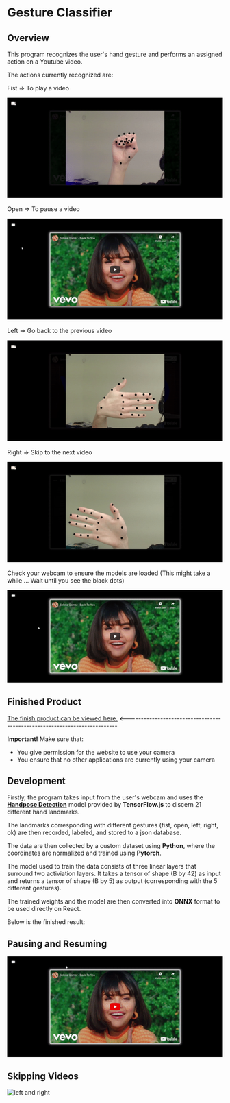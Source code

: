 Gesture Classifier
==================
## Overview

This program recognizes the user's hand gesture and performs an assigned action on a Youtube video.

The actions currently recognized are:

Fist => To play a video

![fist](https://github.com/Tom2096/Gestures-YT-Scripts/blob/main/Imgs/fist.gif)

Open => To pause a video

![open](https://github.com/Tom2096/Gestures-YT-Scripts/blob/main/Imgs/open.gif)

Left => Go back to the previous video

![left](https://github.com/Tom2096/Gestures-YT-Scripts/blob/main/Imgs/left.gif)

Right => Skip to the next video

![right](https://github.com/Tom2096/Gestures-YT-Scripts/blob/main/Imgs/right.gif)

Check your webcam to ensure the models are loaded (This might take a while ... Wait until you see the black dots)

![isloaded](https://github.com/Tom2096/Gestures-YT-Scripts/blob/main/Imgs/isloaded.gif)


## Finished Product ##

[The finish product can be viewed here.](https://tom2096.github.io/Gestures-YT-React-App/) <--------------------------------------------------------------------------


**Important!**
Make sure that:
- You give permission for the website to use your camera
- You ensure that no other applications are currently using your camera

## Development

Firstly, the program takes input from the user's webcam and uses the [**Handpose Detection**](https://github.com/tensorflow/tfjs-models/tree/master/handpose) model provided by **TensorFlow.js** to discern 21 different hand landmarks.

The landmarks corresponding with different gestures (fist, open, left, right, ok) are then recorded, labeled, and stored to a json database.

The data are then collected by a custom dataset using **Python**, where the coordinates are normalized and trained using **Pytorch**. 

The model used to train the data consists of three linear layers that surround two activiation layers. It takes a tensor of shape (B by 42) as input and returns a tensor of shape (B by 5) as output (corresponding with the 5 different gestures).

The trained weights and the model are then converted into **ONNX** format to be used directly on React.

Below is the finished result:

## Pausing and Resuming ##

![fist and open](https://github.com/Tom2096/Gestures-YT-Scripts/blob/main/Imgs/pandr.gif)

## Skipping Videos ##

![left and right](https://github.com/Tom2096/Gestures-YT-Scripts/blob/main/Imgs/svideos.gif)


